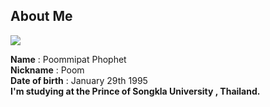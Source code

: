 About Me
------  
![](https://scontent-a-hkg.xx.fbcdn.net/hphotos-xfp1/v/t1.0-9/10615527_762964827074486_5743237102050106190_n.jpg?oh=5b8b09bbdf4f55b13221a08c082962a9&oe=556183CC)  

**Name** : Poommipat Phophet  
**Nickname** : Poom  
**Date of birth** : January 29th 1995  
**I'm studying at the Prince of Songkla University , Thailand.**  
